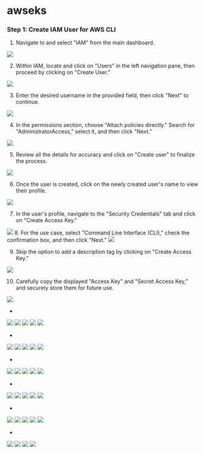 # awseks

### Step 1: Create IAM User for AWS CLI

1. Navigate to and select "IAM" from the main dashboard.

<img src="src/01.png"/>

2. Within IAM, locate and click on "Users" in the left navigation pane, then proceed by clicking on "Create User."

<img src="src/02.png"/>

3. Enter the desired username in the provided field, then click "Next" to continue.

<img src="src/03.png"/>

4. In the permissions section, choose "Attach policies directly." Search for "AdministratorAccess," select it, and then click "Next."

<img src="src/04.png"/>

5. Review all the details for accuracy and click on "Create user" to finalize the process.

<img src="src/05.png"/>

6. Once the user is created, click on the newly created user's name to view their profile.

<img src="src/06.png"/>

7. In the user's profile, navigate to the "Security Credentials" tab and click on "Create Access Key."
 
<img src="src/07.png"/>
8. For the use case, select "Command Line Interface (CLI)," check the confirmation box, and then click "Next."
 
<img src="src/08.png"/>

9. Skip the option to add a description tag by clicking on "Create Access Key."
 
<img src="src/09.png"/>

10. Carefully copy the displayed "Access Key" and "Secret Access Key," and securely store them for future use.
 
<img src="src/10.png"/>

-

<img src="src/11.png"/>

<img src="src/12.png"/>

<img src="src/13.png"/>

<img src="src/14.png"/>

<img src="src/15.png"/>

-

<img src="src/16.png"/>

<img src="src/17.png"/>

<img src="src/18.png"/>

<img src="src/19.png"/>

<img src="src/20.png"/>

-

<img src="src/21.png"/>

<img src="src/22.png"/>

<img src="src/23.png"/>

<img src="src/24.png"/>

<img src="src/25.png"/>

-

<img src="src/26.png"/>

<img src="src/27.png"/>

<img src="src/28.png"/>

<img src="src/29.png"/>

<img src="src/30.png"/>

-

<img src="src/31.png"/>

<img src="src/32.png"/>

<img src="src/33.png"/>

<img src="src/34.png"/>

<img src="src/35.png"/>

-

<img src="src/36.png"/>

<img src="src/37.png"/>

<img src="src/38.png"/>

<img src="src/39.png"/>
